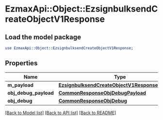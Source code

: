 # EzmaxApi::Object::EzsignbulksendCreateObjectV1Response

## Load the model package
```perl
use EzmaxApi::Object::EzsignbulksendCreateObjectV1Response;
```

## Properties
Name | Type | Description | Notes
------------ | ------------- | ------------- | -------------
**m_payload** | [**EzsignbulksendCreateObjectV1ResponseMPayload**](EzsignbulksendCreateObjectV1ResponseMPayload.md) |  | 
**obj_debug_payload** | [**CommonResponseObjDebugPayload**](CommonResponseObjDebugPayload.md) |  | [optional] 
**obj_debug** | [**CommonResponseObjDebug**](CommonResponseObjDebug.md) |  | [optional] 

[[Back to Model list]](../README.md#documentation-for-models) [[Back to API list]](../README.md#documentation-for-api-endpoints) [[Back to README]](../README.md)


